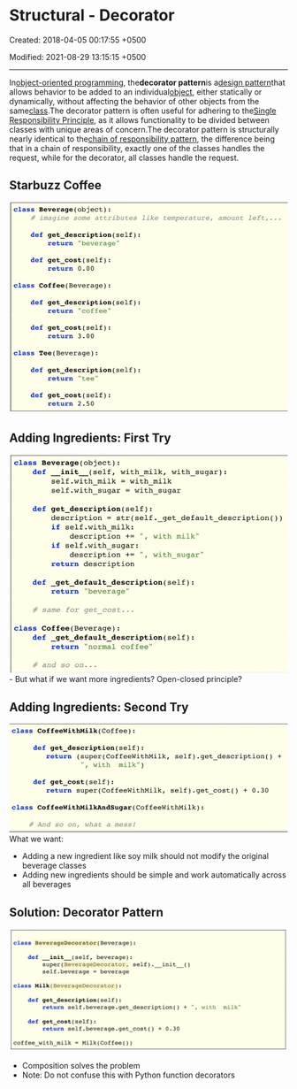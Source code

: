 # Structural - Decorator

Created: 2018-04-05 00:17:55 +0500

Modified: 2021-08-29 13:15:15 +0500

---

In[object-oriented programming](https://en.wikipedia.org/wiki/Object-oriented_programming), the**decorator pattern**is a[design pattern](https://en.wikipedia.org/wiki/Design_pattern_(computer_science))that allows behavior to be added to an individual[object](https://en.wikipedia.org/wiki/Object_(computer_science)), either statically or dynamically, without affecting the behavior of other objects from the same[class](https://en.wikipedia.org/wiki/Class_(computer_science)).The decorator pattern is often useful for adhering to the[Single Responsibility Principle](https://en.wikipedia.org/wiki/Single_responsibility_principle), as it allows functionality to be divided between classes with unique areas of concern.The decorator pattern is structurally nearly identical to the[chain of responsibility pattern](https://en.wikipedia.org/wiki/Chain_of_responsibility_pattern), the difference being that in a chain of responsibility, exactly one of the classes handles the request, while for the decorator, all classes handle the request.
## Starbuzz Coffee

![image](media/Structural---Decorator-image1.jpg)
## Adding Ingredients: First Try

![image](media/Structural---Decorator-image2.jpg)-   But what if we want more ingredients? Open-closed principle?
## Adding Ingredients: Second Try

![image](media/Structural---Decorator-image3.jpg)
What we want:
-   Adding a new ingredient like soy milk should not modify the original beverage classes
-   Adding new ingredients should be simple and work automatically across all beverages
## Solution: Decorator Pattern

![image](media/Structural---Decorator-image4.jpg)
-   Composition solves the problem
-   Note: Do not confuse this with Python function decorators

